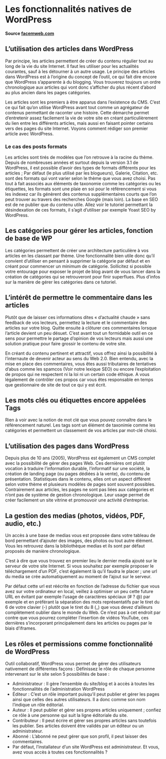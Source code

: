 # Les fonctionnalités natives de WordPress
__Source [facemweb.com](https://wordpress.facemweb.com/fonctionnalites-natives/)__

## L’utilisation des articles dans WordPress

Par principe, les articles permettent de créer du contenu régulier tout au long de la vie du site Internet. Il faut les utiliser pour les actualités courantes, sauf à les détourner à un autre usage. Le principe des articles dans WordPress est à l’origine du concept de l’outil, ce qui fait dire encore que WordPress s’apparente à du blogging. Vous trouverez toujours un ordre chronologique aux articles qui vont donc s’afficher du plus récent d’abord au plus ancien dans les pages catégories.

Les articles sont les premiers à être apparus dans l’existence du CMS. C’est ce qui fait qu’on utilise WordPress avant tout comme un agrégateur de contenus permettant de raconter une histoire. Cette démarche permet d’entretenir assez facilement la vie de votre site en créant particulièrement du lien entre les différents articles, mais aussi en faisant pointer certains vers des pages du site Internet. Voyons comment rédiger son premier article avec WordPress.

### Le cas des posts formats

Les articles sont tirés de modèles que l’on retrouve à la racine du thème. Depuis de nombreuses années et surtout depuis la version 3.1 de WordPress, il est possible d’avoir des types de formats différents pour les articles ; Par défaut (le plus utilisé par les blogueurs), Galerie, Citation, etc. sont des formats qui vont varier selon le thème que vous avez choisi. Pas tout à fait associés aux éléments de taxonomie comme les catégories ou les étiquettes, les formats sont une plaie en soi pour le référencement si vous les indexez car ils génèrent des contenus supplémentaires courts que l’on peut trouver au travers des recherches Google (mais loin). La base en SEO est de ne publier que du contenu utile. Allez voir le tutoriel permettant la désindexation de ces formats, il s’agit d’utiliser par exemple Yoast SEO by WordPress.

## Les catégories pour gérer les articles, fonction de base de WP

Les catégories permettent de créer une architecture particulière à vos articles en les classant par thème. Une fonctionnalité bien utile donc qu’il convient d’utiliser en pensant à supprimer la catégorie par défaut et en créant pour commencer un minimum de catégorie. Sollicitez si possible votre entourage pour exposer le projet de blog avant de vous lancer dans la création de catégories qui se retrouveront pour finir superflues.  Plus d’infos sur la manière de gérer les catégories dans ce tutoriel.

## L’intérêt de permettre le commentaire dans les articles

Plutôt que de laisser ces informations dites « d’actualité chaude » sans feedback de vos lecteurs, permettez la lecture et le commentaire des articles sur votre blog. Quitte ensuite à clôturer ces commentaires lorsque l’article devient un peu désuet. C’est avant tout un formidable outil en ce sens pour permettre le partage d’opinion de vos lecteurs mais aussi une solution pratique pour faire grossir le contenu de votre site.

En créant du contenu pertinent et attractif, vous offrez ainsi la possibilité à l’internaute de devenir acteur au sens du Web 2.0. Bien entendu, avec la mise en place des commentaires, vous êtes aussi tributaires de tentatives d’abus comme les spamcos (Voir notre lexique SEO) ou encore l’exploitation de propos qui ne respectent ni la loi ni un certain code éthique. A vous légalement de contrôler ces propos car vous êtes responsable en temps que gestionnaire de site de tout ce qui y est écrit.

## Les mots clés ou étiquettes encore appelées Tags

Rien à voir avec la notion de mot clé que vous pouvez connaître dans le référencement naturel. 
Les tags sont un élément de taxonimie comme les catégories et permettent un classement de vos articles par mot-clé choisi.

## L’utilisation des pages dans WordPress

Depuis plus de 10 ans (2005), WordPress est également  un CMS complet avec la possibilité de gérer des pages Web. Ces dernières ont plutôt vocation à traduire l’information durable, l’informatif sur une société, la création de landing page (ou pages dédiées à la vente), du contenu de présentation. Statistiques dans le contenu, elles ont un aspect différent selon votre thème et plusieurs modèles de pages sont souvent possibles. Contrairement aux articles, les pages ne sont pas liées aux catégories et n’ont pas de système de gestion chronologique. Leur usage permet de créer facilement un site vitrine et promouvoir une activité d’entreprise.

## La gestion des medias (photos, vidéos, PDF, audio, etc.)

Un accès à une base de medias vous est proposée dans votre tableau de bord permettant d’ajouter des images, des photos ou tout autre élément. Vous les retrouvez dans la bibliothèque medias et ils sont par défaut proposés de manière chronologique.

C’est à dire que vous trouvez en premier lieu le dernier media ajouté sur le serveur de votre site Internet. Si vous souhaitez par exemple proposer le téléchargement d’un PDF, c’est également là qu’il faudra le placer ; une url du media se crée automatiquement au moment de l’ajout sur le serveur.

Par défaut cette url est réécrite en fonction de l’adresse du fichier que vous avez sur votre ordinateur en local, veillez à optimiser un peu cette future URL en évitant par exemple l’usage de caractères spéciaux (# ? @) par exemple et en préférant la séparation des mots représentatifs par le tiret du 6 de votre clavier (-) plutôt que le tiret du 8 (_) que vous devez d’ailleurs complètement oublier dans le monde du Web. Ce n’est pas à cet endroit par contre que vous pourrez compléter l’insertion de vidéos YouTube, ces dernières s’incorporant principalement dans les articles ou pages par le biais d’iframes.

## Les rôles et permissions comme fonctionnalité de WordPress

Outil collaboratif, WordPress vous permet de gérer des utilisateurs nativement de différentes façons : Définissez le rôle de chaque personne intervenant sur le site selon 5 possibilités de base :

- Administrateur : Il gère l’ensemble du site/blog et à accès à toutes les fonctionnalités de l’administration WordPress
- Éditeur : C’est un rôle important puisqu’il peut publier et gérer les pages ainsi que celles des autres utilisateurs. Il a donc comme son nom l’indique un rôle éditorial.
- Auteur : Il peut publier et gérer ses propres articles uniquement ; confiez ce rôle à une personne qui suit la ligne éditoriale du site.
- Contributeur : Il peut écrire et gérer ses propres articles sans toutefois les publier. Ses articles doivent être validés par un éditeur ou un administrateur.
- Abonné : L’abonné ne peut gérer que son profil, il peut laisser des commentaires.
- Par défaut, l’installateur d’un site WordPress est administrateur. Et vous, avez vous accès à toutes ces fonctionnalités ?